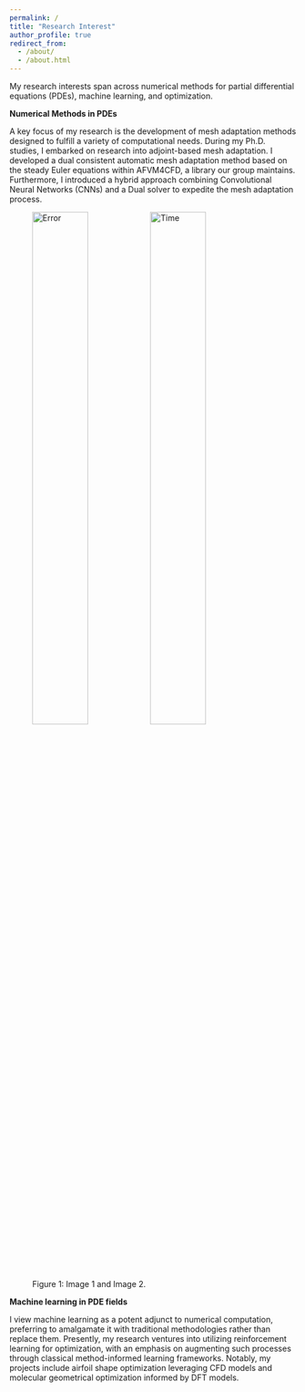 ```yaml
---
permalink: /
title: "Research Interest"
author_profile: true
redirect_from: 
  - /about/
  - /about.html
---
```


My research interests span across numerical methods for partial differential equations (PDEs), machine learning, and optimization.

**Numerical Methods in PDEs**

A key focus of my research is the development of mesh adaptation methods designed to fulfill a variety of computational needs. During my Ph.D. studies, I embarked on research into adjoint-based mesh adaptation. I developed a dual consistent automatic mesh adaptation method based on the steady Euler equations within AFVM4CFD, a library our group maintains. Furthermore, I introduced a hybrid approach combining Convolutional Neural Networks (CNNs) and a Dual solver to expedite the mesh adaptation process.

<figure>
    <img src="precision.png" alt="Error" style="width:48%;">
    <img src="time4dual.png" alt="Time" style="width:48%;">
    <figcaption>Figure 1: Image 1 and Image 2.</figcaption>
</figure>




**Machine learning in PDE fields**

I view machine learning as a potent adjunct to numerical computation, preferring to amalgamate it with traditional methodologies rather than replace them. Presently, my research ventures into utilizing reinforcement learning for optimization, with an emphasis on augmenting such processes through classical method-informed learning frameworks. Notably, my projects include airfoil shape optimization leveraging CFD models and molecular geometrical optimization informed by DFT models.
